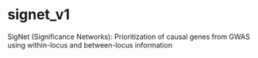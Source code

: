 # signet_v1
SigNet (Significance Networks): Prioritization of causal genes from GWAS using within-locus and between-locus information
